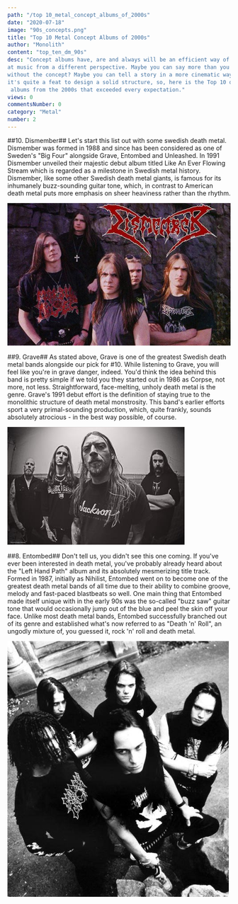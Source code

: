 ```yaml
---
path: "/top 10_metal_concept_albums_of_2000s"
date: "2020-07-18"
image: "90s_concepts.png"
title: "Top 10 Metal Concept Albums of 2000s"
author: "Monolith"
content: "top_ten_dm_90s"
desc: "Concept albums have, are and always will be an efficient way of looking
at music from a different perspective. Maybe you can say more than you could've
without the concept? Maybe you can tell a story in a more cinematic way? Yes,
it's quite a feat to design a solid structure, so, here is the Top 10 of concept
 albums from the 2000s that exceeded every expectation."
views: 0
commentsNumber: 0
category: "Metal"
number: 2
---
```



<!-- ![Article thumbnail](https://raw.githubusercontent.com/MonolithOfficial/darkwirejsons/master/images/90s_concepts.png) -->
##10. Dismember##
Let's start this list out with some swedish death metal. Dismember was formed in 1988 and since has been considered as one of Sweden's \"Big Four\" alongside Grave, Entombed and Unleashed. In 1991 Dismember unveiled their majestic debut album titled Like An Ever Flowing Stream which is regarded as a milestone in Swedish metal history. Dismember, like some other Swedish death metal giants, is famous for its inhumanely buzz-sounding guitar tone, which, in contrast to American death metal puts more emphasis on sheer heaviness rather than the rhythm. 



![Dismember](https://raw.githubusercontent.com/MonolithOfficial/darkwirejsons/master/images/dismember.jpg)


##9. Grave##
As stated above, Grave is one of the greatest Swedish death metal bands alongside our pick for #10. While listening to Grave, you will feel like you're in grave danger, indeed. You'd think the idea behind this band is pretty simple if we told you they started out in 1986 as Corpse, not more, not less. Straightforward, face-melting, unholy death metal is the genre. Grave's 1991 debut effort is the definition of staying true to the monolithic structure of death metal monstrosity. This band's earlier efforts sport a very primal-sounding production, which, quite frankly, sounds absolutely atrocious - in the best way possible, of course.


![Grave](https://raw.githubusercontent.com/MonolithOfficial/darkwirejsons/master/images/grave.jpg)


##8. Entombed##
Don't tell us, you didn't see this one coming. If you've ever been interested in death metal, you've probably already heard about the \"Left Hand Path\" album and its absolutely mesmerizing title track. Formed in 1987, initially as Nihilist, Entombed went on to become one of the greatest death metal bands of all time due to their ability to combine groove, melody and fast-paced blastbeats so well. One main thing that Entombed made itself unique with in the early 90s was the so-called \"buzz saw\" guitar tone that would occasionally jump out of the blue and peel the skin off your face. Unlike most death metal bands, Entombed successfully branched out of its genre and established what's now referred to as \"Death 'n' Roll\", an ungodly mixture of, you guessed it, rock 'n' roll and death metal.


![Entombed](https://raw.githubusercontent.com/MonolithOfficial/darkwirejsons/master/images/entombed.jpg)